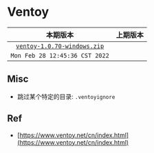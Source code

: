 # Ventoy

|本期版本|上期版本 
|:---:|:---:
[`ventoy-1.0.70-windows.zip`](https://github.com/ventoy/Ventoy/releases/download/v1.0.70/ventoy-1.0.70-windows.zip) |
`Mon Feb 28 12:45:36 CST 2022` |

## Misc

* 跳过某个特定的目录: `.ventoyignore`

## Ref

* [https://www.ventoy.net/cn/index.html](https://www.ventoy.net/cn/index.html)
